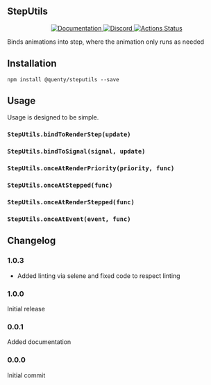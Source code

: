 ## StepUtils
<div align="center">
  <a href="http://quenty.github.io/api/">
    <img src="https://img.shields.io/badge/docs-website-green.svg" alt="Documentation" />
  </a>
  <a href="https://discord.gg/mhtGUS8">
    <img src="https://img.shields.io/badge/discord-nevermore-blue.svg" alt="Discord" />
  </a>
  <a href="https://github.com/Quenty/NevermoreEngine/actions">
    <img src="https://github.com/Quenty/NevermoreEngine/workflows/lint/badge.svg" alt="Actions Status" />
  </a>
</div>

Binds animations into step, where the animation only runs as needed

## Installation
```
npm install @quenty/steputils --save
```

## Usage
Usage is designed to be simple.

### `StepUtils.bindToRenderStep(update)`

### `StepUtils.bindToSignal(signal, update)`

### `StepUtils.onceAtRenderPriority(priority, func)`

### `StepUtils.onceAtStepped(func)`

### `StepUtils.onceAtRenderStepped(func)`

### `StepUtils.onceAtEvent(event, func)`


## Changelog

### 1.0.3
- Added linting via selene and fixed code to respect linting

### 1.0.0
Initial release

### 0.0.1
Added documentation

### 0.0.0
Initial commit
